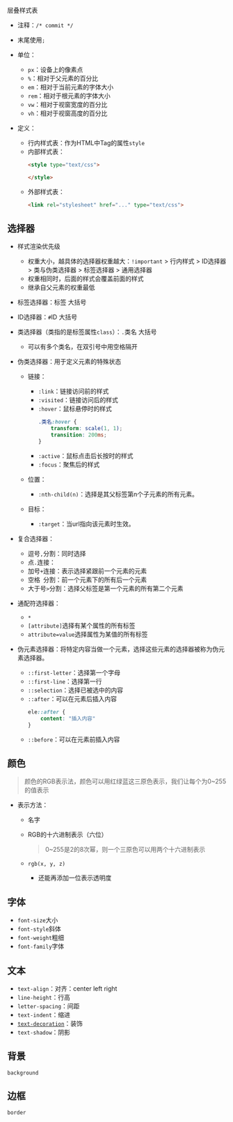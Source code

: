 层叠样式表

+ 注释：`/* commit */`
+ 末尾使用`;`

+ 单位：
	+ `px`：设备上的像素点
	+ `%`：相对于父元素的百分比
	+ `em`：相对于当前元素的字体大小
	+ `rem`：相对于根元素的字体大小
	+ `vw`：相对于视窗宽度的百分比
	+ `vh`：相对于视窗高度的百分比

+ 定义：
	+ 行内样式表：作为HTML中Tag的属性`style`
	+ 内部样式表：
		```html
		<style type="text/css">
		
		</style> 
		```
	+ 外部样式表：
		```html
		<link rel="stylesheet" href="..." type="text/css">
		```

## 选择器

+ 样式渲染优先级
	+ 权重大小，越具体的选择器权重越大：`!important` > 行内样式 > ID选择器 > 类与伪类选择器 > 标签选择器 > 通用选择器
	+ 权重相同时，后面的样式会覆盖前面的样式
	+ 继承自父元素的权重最低

+ 标签选择器：标签 大括号
+ ID选择器：`#`ID 大括号
+ 类选择器（类指的是标签属性`class`）：`.`类名 大括号
	+ 可以有多个类名，在双引号中用空格隔开

+ 伪类选择器：用于定义元素的特殊状态
	+ 链接：
		+ `:link`：链接访问前的样式
		+ `:visited`：链接访问后的样式
		+ `:hover`：鼠标悬停时的样式
			```css
			.类名:hover {
				transform: scale(1, 1);
				transition: 200ms;
			}
			```
		+ `:active`：鼠标点击后长按时的样式
		+ `:focus`：聚焦后的样式

	+ 位置：
		+ `:nth-child(n)`：选择是其父标签第n个子元素的所有元素。
	+ 目标：
		+ `:target`：当url指向该元素时生效。

+ 复合选择器：
	+ 逗号`,`分割：同时选择
	+ 点`.`连接：
	+ 加号`+`连接：表示选择紧跟前一个元素的元素
	+ 空格` `分割：前一个元素下的所有后一个元素
	+ 大于号`>`分割：选择父标签是第一个元素的所有第二个元素

+ 通配符选择器：
	+ `*`
	+ `[attribute]`选择有某个属性的所有标签
	+ `attribute=value`选择属性为某值的所有标签

+ 伪元素选择器：将特定内容当做一个元素，选择这些元素的选择器被称为伪元素选择器。
	+ `::first-letter`：选择第一个字母
	+ `::first-line`：选择第一行
	+ `::selection`：选择已被选中的内容
	+ `::after`：可以在元素后插入内容
		```css
		ele::after {
			content: "插入内容"
		}
		```
	+ `::before`：可以在元素前插入内容

## 颜色
>颜色的RGB表示法，颜色可以用红绿蓝这三原色表示，我们让每个为0~255的值表示

+ 表示方法：
	+ 名字
	+ RGB的十六进制表示（六位）
		>0~255是2的8次幂，则一个三原色可以用两个十六进制表示

	+ `rgb(x, y, z)`
		+ 还能再添加一位表示透明度

## 字体

+ `font-size`大小
+ `font-style`斜体
+ `font-weight`粗细
+ `font-family`字体

## 文本
+ `text-align`：对齐：center left right
+ `line-height`：行高
+ `letter-spacing`：间距
+ `text-indent`：缩进
+ [`text-decoration`](https://developer.mozilla.org/zh-CN/docs/Web/CSS/text-decoration)：装饰
+ `text-shadow`：阴影

## 背景

`background`

## 边框

`border`
